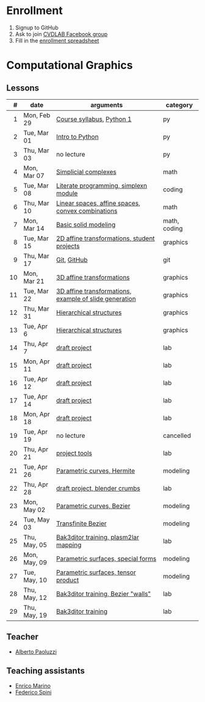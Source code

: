 # Enrollment

1. Signup to GitHub
2. Ask to join [CVDLAB Facebook group](https://www.facebook.com/groups/cvdlab/)
3. Fill in the [enrollment spreadsheet](https://docs.google.com/spreadsheets/d/1ueUbo8a59yo1pGvdxdQ09Ki5AdT6VwdbWKG4ioirXTA/edit?usp=sharing)

# Computational Graphics

## Lessons

| # | date | arguments | category |
|--:|------|-----------|----------|
| 1 | Mon, Feb 29 | [Course syllabus](lessons/2016-02-29/lecture-01a.pdf), [Python 1](lessons/2016-02-29/lecture-01b.pdf) | py |
| 2 | Tue, Mar 01 | [Intro to Python](http://www.dia.uniroma3.it/~spini/python/index.html) | py |
| 3 | Thu, Mar 03 | no lecture | py |
| 4 | Mon, Mar 07 | [Simplicial complexes](lessons/2016-03-07/) | math |
| 5 | Tue, Mar 08 | [Literate programming, simplexn module](lessons/2016-03-08/) | coding |
| 6 | Thu, Mar 10 | [Linear spaces, affine spaces, convex combinations](lessons/2016-03-10/) | math |
| 7 | Mon, Mar 14 | [Basic solid modeling](lessons/2016-03-14/) | math, coding |
| 8 | Tue, Mar 15 | [2D affine transformations, student projects](lessons/2016-03-15/) | graphics |
| 9 | Thu, Mar 17 | [Git](https://github.com/cvdlab/git-crumbs/blob/master/git/Readme.md), [GitHub](https://github.com) | git |
| 10 | Mon, Mar 21 | [3D affine transformations](lessons/2016-03-21/) | graphics |
| 11 | Tue, Mar 22 | [3D affine transformations, example of slide generation](lessons/2016-03-22/) | graphics |
| 12 | Thu, Mar 31 | [Hierarchical structures](lessons/2016-03-31/) | graphics |
| 13 | Tue, Apr 6 | [Hierarchical structures](lessons/2016-04-06/) | graphics |
| 14 | Thu, Apr 7 | [draft project](lessons/2016-04-07/) | lab |
| 15 | Mon, Apr 11 | [draft project](lessons/2016-04-11/) | lab |
| 16 | Tue, Apr 12 | [draft project](lessons/2016-04-12/) | lab |
| 17 | Tue, Apr 14 | [draft project](lessons/2016-04-14/) | lab |
| 18 | Mon, Apr 18 | [draft project](lessons/2016-04-18/) | lab |
| 19 | Tue, Apr 19 | no lecture | cancelled |
| 20 | Thu, Apr 21 | [project tools](lessons/2016-04-21/) | lab |
| 21 | Tue, Apr 26 | [Parametric curves, Hermite](lessons/2016-04-26/) | modeling |
| 22 | Thu, Apr 28 | [draft project, blender crumbs](lessons/2016-04-28/) | lab |
| 23 | Mon, May 02 | [Parametric curves, Bezier](lessons/2016-05-02/) | modeling |
| 24 | Tue, May 03 | [Transfinite Bezier](lessons/2016-05-03/) | modeling |
| 25 | Thu, May, 05| [Bak3ditor training, plasm2lar mapping](lessons/2016-05-05/) | lab |
| 26 | Mon, May, 09| [Parametric surfaces, special forms](lessons/2016-05-09/) | modeling |
| 27 | Tue, May, 10| [Parametric surfaces, tensor product](lessons/2016-05-10/) | modeling |
| 28 | Thu, May, 12| [Bak3ditor training, Bezier "walls"](lessons/2016-05-12/) | lab |
| 29 | Thu, May, 19| [Bak3ditor training](lessons/2016-05-19/) | lab |

## Teacher

- [Alberto Paoluzzi](http://paoluzzi.dia.uniroma3.it/)

## Teaching assistants

- [Enrico Marino](http://enricomarino.com)
- [Federico Spini](http://federicospini.com)

